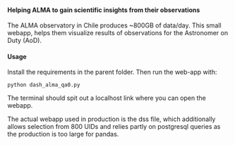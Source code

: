 #### Helping ALMA to gain scientific insights from their observations

The ALMA observatory in Chile produces ~800GB of data/day. This small webapp, helps them visualize results of observations for the Astronomer on Duty (AoD).


#### Usage

Install the requirements in the parent folder. Then run the web-app with:
```
python dash_alma_qa0.py
```
The terminal should spit out a localhost link where you can open the webapp.

The actual webapp used in production is the dss file, which additionally allows selection from 800 UIDs and relies partly on postgresql queries as the production is too large for pandas.
